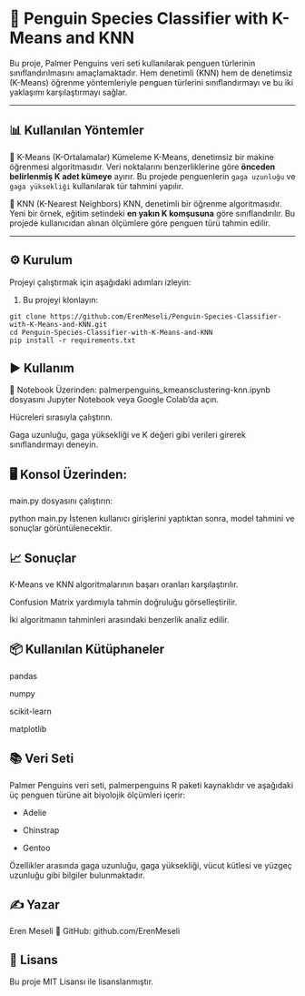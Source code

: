# 🐧 Penguin Species Classifier with K-Means and KNN

Bu proje, Palmer Penguins veri seti kullanılarak penguen türlerinin sınıflandırılmasını amaçlamaktadır. Hem denetimli (KNN) hem de denetimsiz (K-Means) öğrenme yöntemleriyle penguen türlerini sınıflandırmayı ve bu iki yaklaşımı karşılaştırmayı sağlar.

---

## 📊 Kullanılan Yöntemler

🔹 K-Means (K-Ortalamalar) Kümeleme
K-Means, denetimsiz bir makine öğrenmesi algoritmasıdır. Veri noktalarını benzerliklerine göre **önceden belirlenmiş K adet kümeye** ayırır. Bu projede penguenlerin `gaga uzunluğu` ve `gaga yüksekliği` kullanılarak tür tahmini yapılır.

🔹 KNN (K-Nearest Neighbors)
KNN, denetimli bir öğrenme algoritmasıdır. Yeni bir örnek, eğitim setindeki **en yakın K komşusuna** göre sınıflandırılır. Bu projede kullanıcıdan alınan ölçümlere göre penguen türü tahmin edilir.

---

## ⚙️ Kurulum

Projeyi çalıştırmak için aşağıdaki adımları izleyin:

1. Bu projeyi klonlayın:

```
git clone https://github.com/ErenMeseli/Penguin-Species-Classifier-with-K-Means-and-KNN.git
cd Penguin-Species-Classifier-with-K-Means-and-KNN
pip install -r requirements.txt

```

## ▶️ Kullanım
🔬 Notebook Üzerinden:
palmerpenguins_kmeansclustering-knn.ipynb dosyasını Jupyter Notebook veya Google Colab’da açın.

Hücreleri sırasıyla çalıştırın.

Gaga uzunluğu, gaga yüksekliği ve K değeri gibi verileri girerek sınıflandırmayı deneyin.

## 🖥️ Konsol Üzerinden:
main.py dosyasını çalıştırın:

python main.py
İstenen kullanıcı girişlerini yaptıktan sonra, model tahmini ve sonuçlar görüntülenecektir.

## 📈 Sonuçlar
K-Means ve KNN algoritmalarının başarı oranları karşılaştırılır.

Confusion Matrix yardımıyla tahmin doğruluğu görselleştirilir.

İki algoritmanın tahminleri arasındaki benzerlik analiz edilir.

## 📦 Kullanılan Kütüphaneler
pandas

numpy

scikit-learn

matplotlib

## 📚 Veri Seti
Palmer Penguins veri seti, palmerpenguins R paketi kaynaklıdır ve aşağıdaki üç penguen türüne ait biyolojik ölçümleri içerir:

 - Adelie

 - Chinstrap

 - Gentoo

Özellikler arasında gaga uzunluğu, gaga yüksekliği, vücut kütlesi ve yüzgeç uzunluğu gibi bilgiler bulunmaktadır.

## ✍️ Yazar
Eren Meseli
📧 GitHub: github.com/ErenMeseli

## 📝 Lisans
Bu proje MIT Lisansı ile lisanslanmıştır.

